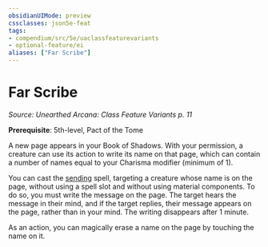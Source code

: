 ```yaml
---
obsidianUIMode: preview
cssclasses: json5e-feat
tags:
- compendium/src/5e/uaclassfeaturevariants
- optional-feature/ei
aliases: ["Far Scribe"]
---
```

# Far Scribe
*Source: Unearthed Arcana: Class Feature Variants p. 11*  

**Prerequisite**: 5th-level, Pact of the Tome

A new page appears in your Book of Shadows. With your permission, a creature can use its action to write its name on that page, which can contain a number of names equal to your Charisma modifier (minimum of 1).

You can cast the [sending](/Systems/5e/spells/sending.md) spell, targeting a creature whose name is on the page, without using a spell slot and without using material components. To do so, you must write the message on the page. The target hears the message in their mind, and if the target replies, their message appears on the page, rather than in your mind. The writing disappears after 1 minute.

As an action, you can magically erase a name on the page by touching the name on it.